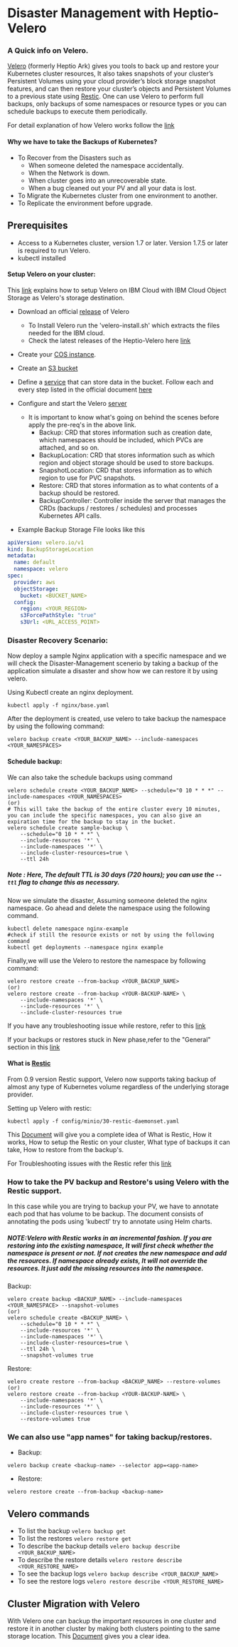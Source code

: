 # Disaster Management with Heptio-Velero 

### A Quick info on Velero. 

[Velero](https://velero.io/docs/v0.11.0/index.html) (formerly Heptio Ark) gives you tools to back up and restore your Kubernetes cluster resources, It also takes snapshots of your cluster’s Persistent Volumes using your cloud provider’s block storage snapshot features, and can then restore your cluster’s objects and Persistent Volumes to a previous state using [Restic](https://velero.io/docs/v0.11.0/restic/). One can use Velero to perform full backups, only backups of some namespaces or resource types or you can schedule backups to execute them periodically.

For detail explanation of how Velero works follow the [link](https://velero.io/docs/v0.11.0/about/)

#### Why we have to take the Backups of Kubernetes?

* To Recover from the Disasters such as
   * When someone deleted the namespace accidentally.
   * When the Network is down.
   * When cluster goes into an unrecoverable state.
   * When a bug cleaned out your PV and all your data is lost.
* To Migrate the Kubernetes cluster from one environment to another.
* To Replicate the environment before upgrade.

## Prerequisites

* Access to a Kubernetes cluster, version 1.7 or later. Version 1.7.5 or later is required to run Velero.
* kubectl installed

#### Setup Velero on your cluster:

This [link](https://velero.io/docs/v0.11.0/ibm-config/) explains how to setup Velero on IBM Cloud with IBM Cloud Object Storage as Velero's storage destination. 

* Download an official [release](https://github.com/heptio/velero/releases) of Velero
  * To Install Velero run the 'velero-install.sh' which extracts the files needed for the IBM cloud. 
  * Check the latest releases of the Heptio-Velero here [link](https://github.com/heptio/velero/releases)
* Create your [COS instance](https://cloud.ibm.com/docs/services/cloud-object-storage/basics?topic=cloud-object-storage-provision#creating-a-new-resource-instance).
* Create an [S3 bucket](https://cloud.ibm.com/docs/services/cloud-object-storage?topic=cloud-object-storage-getting-started#create-buckets)
* Define a [service](https://cloud.ibm.com/docs/services/cloud-object-storage/iam?topic=cloud-object-storage-service-credentials#service-credentials) that can store data in the bucket. Follow each and every step listed in the official document [here](https://velero.io/docs/v0.11.0/ibm-config/)  
* Configure and start the Velero [server](https://velero.io/docs/v0.11.0/ibm-config/)
  * It is important to know what's going on behind the scenes before apply the pre-req's in the above link. 
    * Backup: CRD that stores information such as creation date, which namespaces should be included, which PVCs are attached, and so on.
	* BackupLocation: CRD that stores information such as which region and object storage should be used to store backups.
	* SnapshotLocation: CRD that stores information as to which region to use for PVC snapshots.
	* Restore: CRD that stores information as to what contents of a backup should be restored.
	* BackupController: Controller inside the server that manages the CRDs (backups / restores / schedules) and processes Kubernetes API calls.

* Example Backup Storage File looks like this

```yaml
apiVersion: velero.io/v1
kind: BackupStorageLocation
metadata:
  name: default
  namespace: velero
spec:
  provider: aws
  objectStorage:
    bucket: <BUCKET_NAME>
  config:
    region: <YOUR_REGION>
    s3ForcePathStyle: "true"
    s3Url: <URL_ACCESS_POINT>
```

### Disaster Recovery Scenario:

Now deploy a sample Nginx application with a specific namespace and we will check the Disaster-Management scenerio by taking a backup of the application simulate a disaster and show how we can restore it by using velero.

Using Kubectl create an nginx deployment.

```
kubectl apply -f nginx/base.yaml
```
After the deployment is created, use velero to take backup the namespace by using the following command:

```
velero backup create <YOUR_BACKUP_NAME> --include-namespaces <YOUR_NAMESPACES> 
```
#### Schedule backup:
We can also take the schedule backups using command

```
velero schedule create <YOUR_BACKUP_NAME> --schedule="0 10 * * *" --include-namespaces <YOUR_NAMESPACES>
(or)
# This will take the backup of the entire cluster every 10 minutes, you can include the specific namespaces, you can also give an expiration time for the backup to stay in the bucket.
velero schedule create sample-backup \
    --schedule="0 10 * * *" \
    --include-resources '*' \
    --include-namespaces '*' \
    --include-cluster-resources=true \
    --ttl 24h 

```
##### Note : Here, The default TTL is 30 days (720 hours); you can use the `--ttl` flag to change this as necessary.

Now we simulate the disaster, Assuming someone deleted the nginx namespace. Go ahead and delete the namespace using the following command.

```
kubectl delete namespace nginx-example
#check if still the resource exists or not by using the following command
kubectl get deployments --namespace nginx example
```
Finally,we will use the Velero to restore the namespace by following command:

```
velero restore create --from-backup <YOUR_BACKUP_NAME>
(or)
velero restore create --from-backup <YOUR-BACKUP-NAME> \
    --include-namespaces '*' \
    --include-resources '*' \
    --include-cluster-resources true 
```
If you have any troubleshooting issue while restore, refer to this [link](https://velero.io/docs/v0.11.0/debugging-restores/)

If your backups or restores stuck in New phase,refer to the "General" section in this [link](https://velero.io/docs/v0.11.0/debugging-install/)

#### What is [Restic](https://restic.net/)

From 0.9 version Restic support, Velero now supports taking backup of almost any type of Kubernetes volume regardless of the underlying storage provider.

Setting up Velero with restic:

 ```kubectl apply -f config/minio/30-restic-daemonset.yaml```
 
 This [Document](https://velero.io/docs/v0.11.0/restic/) will give you a complete idea of What is Restic, How it works, How to setup the Restic on your cluster, What type of backups it can take, How to restore from the backup's. 
 
 For Troubleshooting issues with the Restic refer this [link](https://velero.io/docs/v0.11.0/restic/#troubleshooting)

### How to take the PV backup and Restore's using Velero with the Restic support. 

In this case while you are trying to backup your PV, we have to annotate each pod that has volume to be backup. The document consists of annotating the pods using 'kubectl' try to annotate using Helm charts.

##### NOTE:Velero with Restic works in an incremental fashion. If you are restoring into the existing namespace, It will first check whether the namespace is present or not. If not creates the new namespace and add the resources. If namespace already exists, It will not override the resources. It just add the missing resources into the namespace.

Backup:
``` 
velero create backup <BACKUP_NAME> --include-namespaces <YOUR_NAMESPACE> --snapshot-volumes 
(or)
velero schedule create <BACKUP_NAME> \
    --schedule="0 10 * * *" \
    --include-resources '*' \
    --include-namespaces '*' \
    --include-cluster-resources=true \
    --ttl 24h \
	--snapshot-volumes true
```
Restore:
``` 
velero create restore --from-backup <BACKUP_NAME> --restore-volumes 
(or)
velero restore create --from-backup <YOUR-BACKUP-NAME> \
    --include-namespaces '*' \
    --include-resources '*' \
    --include-cluster-resources true \
    --restore-volumes true
```

### We can also use "app names" for taking backup/restores. 
* Backup:

`velero backup create <backup-name> --selector app=<app-name>` 

* Restore:

`velero restore create --from-backup <backup-name>`

## Velero commands

* To list the backup `velero backup get`
* To list the restores `velero restore get`
* To describe the backup details `velero backup describe <YOUR_BACKUP_NAME>`
* To describe the restore details `velero restore describe <YOUR_RESTORE_NAME>`
* To see the backup logs `velero backup describe <YOUR_BACKUP_NAME>`
* To see the restore logs `velero restore describe <YOUR_RESTORE_NAME>`

## Cluster Migration with Velero

With Velero one can backup the important resources in one cluster and restore it in another cluster by making both clusters pointing to the same storage location. 
This [Document](https://velero.io/docs/v0.11.0/migration-case/) gives you a clear idea. 

